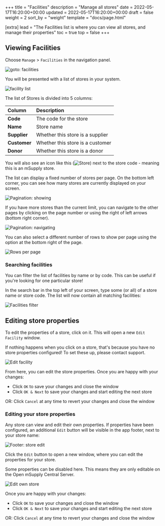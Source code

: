 +++
title = "Facilities"
description = "Manage all stores"
date = 2022-05-17T16:20:00+00:00
updated = 2022-05-17T16:20:00+00:00
draft = false
weight = 2
sort_by = "weight"
template = "docs/page.html"

[extra]
lead = "The Facilities list is where you can view all stores, and manage their properties"
toc = true
top = false
+++

## Viewing Facilities

Choose `Manage` > `Facilities` in the navigation panel.

![goto: facilities](/docs/manage/images/goto_facilities.png)

You will be presented with a list of stores in your system.

<!-- TODO -->

![facility list](/docs/manage/images/facilities.png)

The list of Stores is divided into 5 columns:

| Column       | Description                      |
| :----------- | :------------------------------- |
| **Code**     | The code for the store           |
| **Name**     | Store name                       |
| **Supplier** | Whether this store is a supplier |
| **Customer** | Whether this store is a customer |
| **Donor**    | Whether this store is a donor    |

<div>
You will also see an icon like this (<img src="/docs/replenishment/images/is_msupplystoreicon.png" alt="Store" style="width:auto">) next to the store code - meaning this is an mSupply store.
</div>

The list can display a fixed number of stores per page. On the bottom left corner, you can see how many stores are currently displayed on your screen.

![Pagination: showing](/docs/distribution/images/os_list_showing.png)

If you have more stores than the current limit, you can navigate to the other pages by clicking on the page number or using the right of left arrows (bottom right corner).

![Pagination: navigating](/docs/distribution/images/os_list_pagenumbers.png)

You can also select a different number of rows to show per page using the option at the bottom right of the page.

![Rows per page](/docs/introduction/images/rows-per-page-select.png)

### Searching facilities

You can filter the list of facilities by name or by code. This can be useful if you're looking for one particular store!

In the search bar in the top left of your screen, type some (or all) of a store name or store code. The list will now contain all matching facilities:

<!-- TODO -->

![Facilities filter](/docs/manage/images/facilities_filter.gif)

## Editing store properties

To edit the properties of a store, click on it. This will open a new `Edit Facility` window.

<div class='tip'>
If nothing happens when you click on a store, that's because you have no store properties configured! To set these up, please contact support.
</div>

![Edit facility](/docs/manage/images/edit_facility.png)

From here, you can edit the store properties. Once you are happy with your changes:

- Click `OK` to save your changes and close the window
- Click `OK & Next` to save your changes and start editing the next store

OR: Click `Cancel` at any time to revert your changes and close the window

### Editing your store properties

Any store can view and edit their own properties. If properties have been configured, an additional `Edit` button will be visible in the app footer, next to your store name:

![Footer: store edit](/docs/manage/images/footer_store_edit.png)

Click the `Edit` button to open a new window, where you can edit the properties for your store.

<div class='note'>
Some properties can be disabled here. This means they are only editable on the Open mSupply Central Server.
</div>

![Edit own store](/docs/manage/images/edit_remote_store.png)

Once you are happy with your changes:

- Click `OK` to save your changes and close the window
- Click `OK & Next` to save your changes and start editing the next store

OR: Click `Cancel` at any time to revert your changes and close the window
